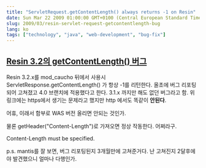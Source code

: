 ```yaml
---
title: "ServletRequest.getContentLength() always returns -1 on Resin"
date: Sun Mar 22 2009 01:00:00 GMT+0100 (Central European Standard Time)
slug: 2009/03/resin-servlet-request-getcontentlength-bug
lang: ko
tags: ["technology", "java", "web-development", "bug-fix"]
---
```


## [Resin 3.2의 getContentLength() 버그](http://bugs.caucho.com/view.php?id=2995)

Resin 3.2.x를 mod_caucho 뒤에서 사용시 ServletResponse.getContentLength() 가 항상 -1를 리턴한다. 올초에 버그 리포팅 되어 고쳐졌고 4.0 브랜치에 적용했다고 한다. 3.1.x 까지만 해도 없던 버그라고 함. 위 링크에는 https에서 생기는 문제라고 했지만 http 에서도 똑같이 **안된다**.

어휴, 이래서 함부로 WAS 버전 올리면 안되는 것인가.

물론 getHeader("Content-Length")로 가져오면 정상 작동한다. 어쩌라구.

Content-Length must be specified.

p.s. mantis를 잘 보면, 버그 리포팅된지 3개월만에 고쳐준거다. 난 고쳐진지 2달후에야 발견했으니 얼마나 다행인가.
